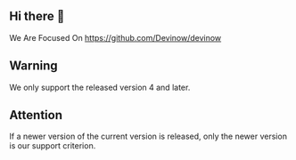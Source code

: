 ## Hi there 👋

We Are Focused On https://github.com/Devinow/devinow

## Warning

We only support the released version 4 and later.

## Attention

If a newer version of the current version is released, only the newer version is our support criterion.
